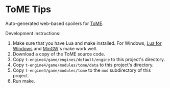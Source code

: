 ToME Tips
=========

Auto-generated web-based spoilers for [ToME](http://te4.org/).

Development instructions:

1. Make sure that you have Lua and make installed.  For Windows, [Lua for Windows](http://code.google.com/p/luaforwindows/) and [MinGW](http://www.mingw.org/)'s make work well.
2. Download a copy of the ToME source code.
3. Copy `t-engine4/game/engines/default/engine` to this project's directory.
4. Copy `t-engine4/game/modules/tome/data` to this project's directory.
5. Copy `t-engine4/game/modules/tome` to the `mod` subdirectory of this project.
6. Run make.
